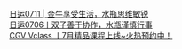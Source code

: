   
[日运0711 | 金牛享受生活，水瓶思维敏锐](http://www.dianyue.me/archives/403/tz22e165gfj3xift/)  
[日运0706丨双子善于协作，水瓶谨慎行事](http://www.dianyue.me/archives/378/rds0cmu5h63miceg/)  
[CGV Vclass 丨7月精品课程上线~火热预约中！](http://www.dianyue.me/archives/501/nynplwvu1yppiupj/)